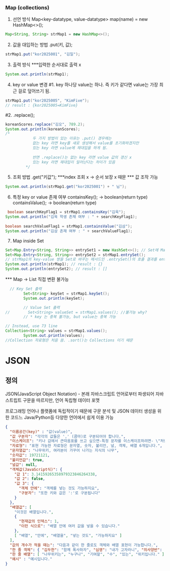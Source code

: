 ### Map (collections)
1. 선언 방식
Map<key-datatype, value-datatype> map(name) = new HashMap<>();
```java
Map<String, String> strMap1 = new HashMap<>();
```
2. 값을 대입하는 방법
.put(키, 값);
```java
strMap1.put("kor2025001", "김일");
```
3. 출력 방식
***입력한 순서대로 출력 x
```java
System.out.println(strMap1);
```
4. key or value 변경
#1. key 하나당 value는 하나. 즉 키가 같다면 value는 가장 최근 걸로 덮어쓰기 됨.
```java
strMap1.put("kor2025005", "KimFive");
// result : {kor2025005=KimFive}
```
#2. .replace();
```java
koreanScores.replace("김오", 789.2);
System.out.println(koreanScores);
/*
            두 가지 방법이 있는 이유는 .put() 경우에는
            없는 key 라면 key를 새로 생성해서 value를 초기화하겠지만
            있는 key 라면 value에 재대입을 하게 됨.
            
            반면 .replace()는 없는 key 라면 value 값의 갱신 x
            있는 key 라면 재대입이 일어난다는 차이가 있음
         */
```

5. 조회 방법
.get("키값");
***index 조회 x -> 순서 보장 x 때문
*** 값 조작 가능
```java
System.out.println(strMap1.get("kor2025001") + " 님");
```
6. 특정 key or value 존재 여부
containsKey(); -> boolean(return type)
containsValue(); -> boolean(return type)
```java
 boolean searchKeyFlag1 = strMap1.containsKey("김육");
System.out.println("김육 학생 존재 여부 : " + searchKeyFlag1);
        
boolean searchValueFlag1 = strMap1.containsValue("김삼");
System.out.println("김삼 존재 여부 : " + searchValueFlag1);
```
7. Map inside Set
```java
Set<Map.Entry<String, String>> entrySet1 = new HashSet<>(); // Set에 Map 통째로 들어감
Set<Map.Entry<String, String>> entrySet2 = strMap1.entrySet();
// strMap1의 key-value 쌍을 Set로 바꾸는 메서드인 .entrySet()의 호출 결과를 entrySet2라는 변수에 담음
System.out.println(strMap1); // result : {}
System.out.println(entrySet2); // result : []
```
*** Map -> List 직접 변환 불가능
```java
  // Key Set 출력
        Set<String> keySet = strMap1.keySet();
        System.out.println(keySet);

        // Value Set 출력
//        Set<String> valueSet = strMap1.values(); //불가능 why?
        // * key 는 중복 불가능, but value는 중복 가능

// Instead, use 73 line
Collection<String> values = strMap1.values();
        System.out.println(values);
//Collection 자료형은 처음 씀. .sort()는 Collections 이기 때문
```

# JSON

## 정의
JSON(JavaScript Object Notation) - 본래 자바스크립트 언어로부터 파생되어 
자바스트립트 구문을 따르지만, 언어 독립형 데이터 포맷

프로그래밍 언어나 플랫폼에 독립적이기 때문에 구문 분석 및 JSON 데이터 생성을
위한 코드느 Java/Python등 다양한 언어에서 쉽게 이용 가능
```json
{
  "이름공간(key)" : "값(value)",
  "값 구분자": "각각의 값들은 ',' (콤마)로 구분되어야 합니다.",
  "이스케이프": "키나 값에서 큰따옴표를 쓰고 싶으면-특정 문자를 이스케이프하려면- \"처럼 문자 앞에 역슬래시를 붙입니다.",
  "자료형": "표현 가능한 자료형은 문자열, 숫자, 불리언, 널, 객체, 배열 6개입니다.",
  "문자열값": "나무위키, 여러분이 가꾸어 나가는 지식의 나무",
  "숫자값": 19721121,
  "불리언값": true,
  "널값": null,
  "객체값(JavaScript식)": {
    "값 1": 3.14159265358979323846264338,
    "값 2": false,
    "값 3": {
      "객체 안에": "객체를 넣는 것도 가능하지요",
      "구분자": "또한 키와 값은 ':'로 구분됩니다"
    }
  },
  "배열값": [
    "이것은 배열입니다.",
    {
      "현재값의 인덱스": 1,
      "이런 식으로": "배열 안에 여러 값을 넣을 수 있습니다."
    },
    [ "배열", "안에", "배열을", "넣는 것도", "가능하지요" ]
  ],
  "값의 개수가 적을 때는": "다음과 같이 한 줄로도 객체와 배열 표현이 가능합니다.",
  "한 줄 객체": { "김두한": "함께 폭사하자", "심영": "내가 고자라니", "의사양반": "병신을 만들어주마" ,  "조병옥": "빵빵 터뜨리고 있어요" },
  "한 줄 배열": [ "나무위키는", "누구나", "기여할", "수", "있는", "위키입니다." ], 
  "예시" : "예시입니다."
}
```
